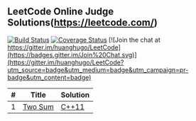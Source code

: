 ## LeetCode Online Judge Solutions(https://leetcode.com/)

[![Build Status](https://travis-ci.org/huanghugo/LeetCode.svg?branch=master)](https://travis-ci.org/huanghugo/LeetCode) [![Coverage Status](https://coveralls.io/repos/huanghugo/LeetCode/badge.svg?branch=master&service=github)](https://coveralls.io/github/huanghugo/LeetCode?branch=master) [![Join the chat at https://gitter.im/huanghugo/LeetCode](https://badges.gitter.im/Join%20Chat.svg)](https://gitter.im/huanghugo/LeetCode?utm_source=badge&utm_medium=badge&utm_campaign=pr-badge&utm_content=badge)

| # | Title | Solution |
|---| ----- | -------- |
|1|[Two Sum](https://oj.leetcode.com/problems/two-sum/)| [C++11](./TwoSum/TwoSum.cpp)|
